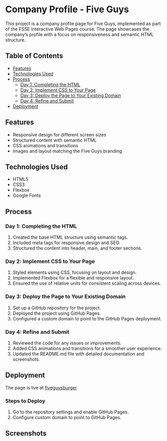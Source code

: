 # Company Profile - Five Guys

This project is a company profile page for Five Guys, implemented as part of the FSSE Interactive Web Pages course. The page showcases the company’s profile with a focus on responsiveness and semantic HTML structure.

## Table of Contents

- [Features](#features)
- [Technologies Used](#technologies-used)
- [Process](#process)
  - [Day 1: Completing the HTML](#day-1-completing-the-html)
  - [Day 2: Implement CSS to Your Page](#day-2-implement-css-to-your-page)
  - [Day 3: Deploy the Page to Your Existing Domain](#day-3-deploy-the-page-to-your-existing-domain)
  - [Day 4: Refine and Submit](#day-4-refine-and-submit)
- [Deployment](#deployment)

## Features

- Responsive design for different screen sizes
- Structured content with semantic HTML
- CSS animations and transitions
- Images and layout matching the Five Guys branding

## Technologies Used

- HTML5
- CSS3
- Flexbox
- Google Fonts

## Process

### Day 1: Completing the HTML

1. Created the base HTML structure using semantic tags.
2. Included meta tags for responsive design and SEO.
3. Structured the content into header, main, and footer sections.

### Day 2: Implement CSS to Your Page

1. Styled elements using CSS, focusing on layout and design.
2. Implemented Flexbox for a flexible and responsive layout.
3. Ensured the use of relative units for consistent scaling across devices.

### Day 3: Deploy the Page to Your Existing Domain

1. Set up a GitHub repository for the project.
2. Deployed the project using GitHub Pages.
3. Configured a custom domain to point to the GitHub Pages deployment.

### Day 4: Refine and Submit

1. Reviewed the code for any issues or improvements.
2. Added CSS animations and transitions for a smoother user experience.
3. Updated the README.md file with detailed documentation and screenshots.

## Deployment

The page is live at [fiveguysburger](http://fiveguysburger.site)

### Steps to Deploy

1. Go to the repository settings and enable GitHub Pages.
2. Configure custom domain to point to GitHub Pages.

## Screenshots
